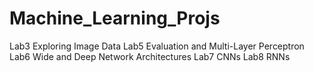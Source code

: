 # Machine_Learning_Projs

Lab3 Exploring Image Data 
Lab5 Evaluation and Multi-Layer Perceptron 
Lab6 Wide and Deep Network Architectures
Lab7 CNNs
Lab8 RNNs
